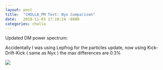 ```yaml
---
layout: post
title:  "CHOLLA_PM Test: Nyx Comparison"
date:   2018-11-03 17:10:24 -0800
categories: cholla
---
```





Updated DM power spectrum:

Accidentally I was using Lepfrog for the particles update, now using Kick-Drift-Kick ( same as Nyx ) the max differences are 0.3%

<img src="{{ site.url }}assets/images/power_dm_nyx_256_1.png">
